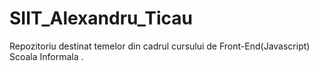 # SIIT_Alexandru_Ticau
Repozitoriu destinat temelor din cadrul cursului de Front-End(Javascript) Scoala Informala .
